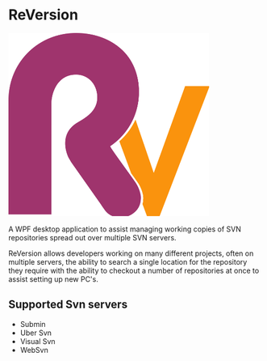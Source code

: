 # ReVersion
![ReVersion Logo](https://raw.githubusercontent.com/anth12/ReVersion/master/Docs/Images/logo.png)

A WPF desktop application to assist managing working copies of SVN repositories spread out over multiple SVN servers. 

ReVersion allows developers working on many different projects, often on multiple servers, the ability to search a single location for the repository they require with the ability to checkout a number of repositories at once to assist setting up new PC's.

## Supported Svn servers
* Submin
* Uber Svn
* Visual Svn
* WebSvn